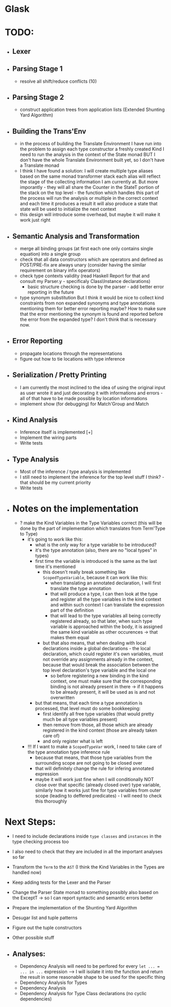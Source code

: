 # Glask


# TODO:
- ## Lexer
- ## Parsing Stage 1
  - resolve all shift/reduce conflicts (10)
- ## Parsing Stage 2
  - construct application trees from application lists (Extended Shunting Yard Algorithm)

- ## Building the Trans'Env
  - in the process of building the Translate Environment I have run into the problem
    to assign each type constructor a freshly created Kind I need to run the analysis
    in the context of the State monad
    BUT I don't have the whole Translate Environment built yet, so I don't have a Translate monad
  - I think I have found a solution:
    I will create multiple type aliases based on the same monad transformer stack
    each alias will reflect the stage of the collecting information I am currently at.
    But more imporantly - they will all share the Counter in the StateT portion of the stack
    on the top level - the function which handles this part of the process
    will run the analysis or multiple in the correct context and each time it produces a result it will also produce a state
    that state will be used to initialize the next context
  - this design will introduce some overhead, but maybe it will make it work just right

- ## Semantic Analysis and Transformation
  - merge all binding groups (at first each one only contains single equation) into a single group
  - check that all data constructors which are operators and defined as POST/PRE-fix are always unary (consider having the similar requirement on binary infix operators)
  - check type contexts validity (read Haskell Report for that and consult my Parser.y - specificaly Class\Instance declarations)
    - basic structure checking is done by the parser - add better error reporting in the future
  - type synonym substitution
    But I think it would be nice to collect kind constraints from non expanded synonyms and type annotations mentioning them for better error reporting maybe?
    How to make sure that the error mentioning the synonym is found and reported before the error from the expanded type?
    I don't think that is necessary now.

- ## Error Reporting
  - propagate locations through the representations
  - figure out how to tie locations with type inference

- ## Serialization / Pretty Printing
  - I am currently the most inclined to the idea of using the original input as user wrote it and just decorating it with informations and errors - all of that have to be made possible by location informations
  - implement show (for debugging) for Match'Group and Match

- ## Kind Analysis
  - Inference itself is implemented [+]
  - Implement the wiring parts
  - Write tests

- ## Type Analysis
  - Most of the inference / type analysis is implemented
  - I still need to implement the inference for the top level stuff I think? - that should be my current priority
  - Write tests

- # Notes on the implementation
  - ? make the Kind Variables in the Type Variables correct (this will be done by the part of implementation which translates from Term'Type to Type)
      - it's going to work like this:
        - what is the only way for a type variable to be introduced?
        - it's the type annotation (also, there are no "local types" in types)
        - first time the variable is introduced is the same as the last time it's mentioned
          - this doesn't really break something like `ScopedTypeVariable`, because it can work like this:
            - when translating an annotated declaration, I will first translate the type annotation
            - that will produce a type, I can then look at the type and register all the type variables in the kind context and within such context I can translate the expression part of the definition
            - that will lead to the type variables all being correctly registered already, so that later, when such type variable is approached within the body, it is assigned the same kind variable as other occurences -> that makes them equal
          - but that also means, that when dealing with local declarations inside a global declarations - the local declaration, which could register it's own variables, must not override any assignments already in the context, because that would break the association between the top level declaration's type variable and the local one
            - so before registering a new binding in the kind context, one must make sure that the corresponding binding is not already present in there -> if it happens to be already present, it will be used as is and not overwritten
        - but that means, that each time a type annotation is processed, that level must do some bookkeeping:
          - first identify all free type variables (that would pretty much be all type variables present)
          - then remove from those, all those which are already registered in the kind context
            (those are already taken care of)
          - and only register what is left
      - !!! If I want to make a `ScopedTypeVar` work, I need to take care of the type annotation type inference rule
        - because that means, that those type variables from the surrounding scope are not going to be closed over
        - that will definitely change the rule for infering annotated expression
        - maybe it will work just fine when I will conditionally NOT close over that specific (already closed over) type variable, similarly how it works just fine for type variables from outer scope (leading to deffered predicates) - I will need to check this thoroughly


# Next Steps:
- I need to include declarations inside `type classes` and `instances` in the type checking process too
- I also need to check that they are included in all the important analyses so far
- Transform the `Term` to the `AST` (I think the Kind Variables in the Types are handled now)
- Keep adding tests for the Lexer and the Parser
- Change the Parser State monad to something possibly also based on the ExceptT -> so I can report syntactic and semantic errors better
- Prepare the implementation of the Shunting Yard Algorithm
- Desugar list and tuple patterns
- Figure out the tuple constructors
- Other possible stuff

- ## Analyses:
  - Dependency Analysis will need to be perfored for every `let ... = ... in ...` expression --> I will isolate it into the function and return the result in some reasonable shape to be used for the specific thing
  - Dependency Analysis for Types
  - Dependency Analysis
  - Dependency Analysis for Type Class declarations (no cyclic dependencies)
